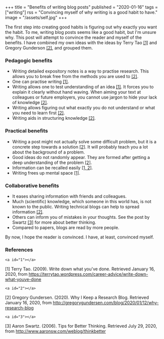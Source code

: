 +++
title = "Benefits of writing blog posts"
published = "2020-01-16"
tags = ["writing"]
rss = "Convincing myself of why writing is a good habit to have."
image = "/assets/self.jpg"
+++

The first step into creating good habits is figuring out why exactly you want the habit.
To me, writing blog posts seems like a good habit, but I'm unsure why.
This post will attempt to convince the reader and myself of the benefits.
I have combined my own ideas with the ideas by Terry Tao [[1]](#1) and Gregory Gunderson [[2]](#2), and grouped them.

### Pedagogic benefits

- Writing detailed expository notes is a way to practise research.
  This allows you to break free from the methods you are used to [[2]](#2).
- One can practise writing [[1]](#1).
- Writing allows one to test understanding of an idea [[1]](#1).
  It forces you to explain it clearly without hand waving.
  When aiming your text at colleagues or future employers, you cannot use jargon to hide your lack of knowledge [[2]](#2).
- Writing allows figuring out what exactly you do not understand or what you need to learn first [[2]](#2).
- Writing aids in structuring knowledge [[2]](#2).

### Practical benefits

- Writing a post might not actually solve some difficult problem, but it is a concrete step towards a solution [[2]](#2).
  It will probably teach you a lot about the background of a problem.
- Good ideas do not randomly appear. They are formed after getting a deep understanding of the problem [[2]](#2).
- Information can be recalled easily [[1, 2]](#2).
- Writing frees up mental space [[1]](#1).

### Collaborative benefits

- It eases sharing information with friends and colleagues.
- Much (scientific) knowledge, which someone in this world has, is not known to the public.
  Writing technical blogs can help to spread information [[2]](#2).
- Others can inform you of mistakes in your thoughts.
  See the post by Swartz [[3]](#3) for more about better thinking.
- Compared to papers, blogs are read by more people.

By now, I hope the reader is convinced.
I have, at least, convinced myself.

### References
~~~
<a id="1"></a>
~~~
[1] Terry Tao. (2009).
Write down what you've done.
Retrieved January 16, 2020, from <https://terrytao.wordpress.com/career-advice/write-down-what-youve-done>

~~~
<a id="2"></a>
~~~
[2] Gregory Gundersen. (2020).
Why I Keep a Research Blog.
Retrieved January 16, 2020, from <http://gregorygundersen.com/blog/2020/01/12/why-research-blog>

~~~
<a id="3"></a>
~~~
[3] Aaron Swartz. (2006).
Tips for Better Thinking.
Retrieved July 29, 2020, from <http://www.aaronsw.com/weblog/thinkbetter>
